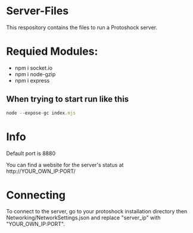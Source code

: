 # Server-Files
This respository contains the files to run a Protoshock server.

# Requied Modules:
- npm i socket.io
- npm i node-gzip
- npm i express

## When trying to start run like this
```js
node --expose-gc index.mjs
```
# Info
Default port is 8880

You can find a website for the server's status at http://YOUR_OWN_IP:PORT/

# Connecting

To connect to the server, go to your protoshock installation directory then Networking/NetworkSettings.json and replace "server_ip" with "YOUR_OWN_IP:PORT".

